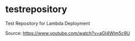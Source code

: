 # testrepository

Test Repository for Lambda Deployment

Source: https://www.youtube.com/watch?v=aGI4Wlm5c9U
